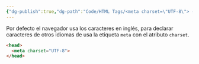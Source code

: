```yaml
---
{"dg-publish":true,"dg-path":"Code/HTML Tags/<meta charset=\"UTF-8\"> - Declarar caracteres especiales en HTML.md","permalink":"/code/html-tags/meta-charset-utf-8-declarar-caracteres-especiales-en-html/","created":"2024-03-31T23:17","updated":"2024-03-31T23:27"}
---
```


Por defecto el navegador usa los caracteres en inglés, para declarar caracteres de otros idiomas de usa la etiqueta `meta` con el atributo `charset`.
```HTML
<head>
  <meta charset="UTF-8">
</head> 
```
